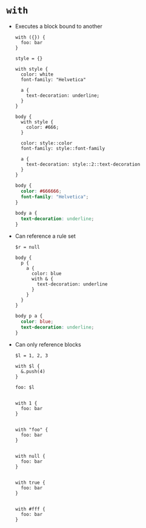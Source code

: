 `with`
======

- Executes a block bound to another

  ~~~ lay
  with ({}) {
    foo: bar
  }

  style = {}

  with style {
    color: white
    font-family: "Helvetica"

    a {
      text-decoration: underline;
    }
  }

  body {
    with style {
      color: #666;
    }

    color: style::color
    font-family: style::font-family

    a {
      text-decoration: style::2::text-decoration
    }
  }
  ~~~

  ~~~ css
  body {
    color: #666666;
    font-family: "Helvetica";
  }

  body a {
    text-decoration: underline;
  }
  ~~~

- Can reference a rule set

  ~~~~ lay
  $r = null

  body {
    p {
      a {
        color: blue
        with & {
          text-decoration: underline
        }
      }
    }
  }
  ~~~~

  ~~~~ css
  body p a {
    color: blue;
    text-decoration: underline;
  }
  ~~~~

- Can only reference blocks

  ~~~~ lay
  $l = 1, 2, 3

  with $l {
    &.push(4)
  }

  foo: $l
  ~~~~

  ~~~~ RuntimeError
  ~~~~

  ~~~~ lay
  with 1 {
    foo: bar
  }
  ~~~~

  ~~~~ RuntimeError
  ~~~~

  ~~~~ lay
  with "foo" {
    foo: bar
  }
  ~~~~

  ~~~~ RuntimeError
  ~~~~

  ~~~~ lay
  with null {
    foo: bar
  }
  ~~~~

  ~~~~ RuntimeError
  ~~~~

  ~~~~ lay
  with true {
    foo: bar
  }
  ~~~~

  ~~~~ RuntimeError
  ~~~~

  ~~~~ lay
  with #fff {
    foo: bar
  }
  ~~~~

  ~~~~ RuntimeError
  ~~~~
